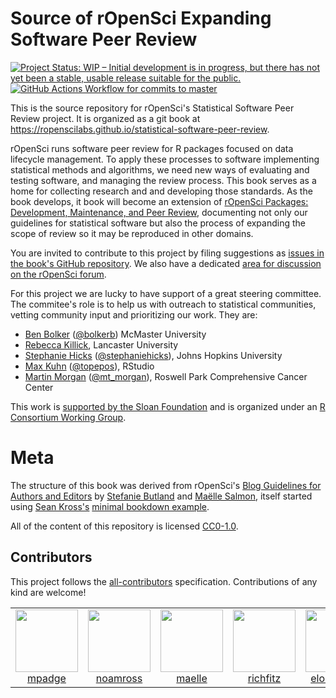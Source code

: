 # Source of rOpenSci Expanding Software Peer Review

<!-- badges: start -->
[![Project Status: WIP – Initial development is in progress, but there has not yet been a stable, usable release suitable for the public.](https://www.repostatus.org/badges/latest/wip.svg)](https://www.repostatus.org/#wip)
[![GitHub Actions Workflow for commits to master](https://github.com/ropenscilabs/statistical-software-peer-review/workflows/Render-Book-from-master/badge.svg)](https://github.com/ropenscilabs/statistical-software-peer-review/actions?query=workflow%3ARender-Book-from-master)
<!-- badges: end -->

This is the source repository for rOpenSci's Statistical Software Peer Review
project.  It is organized as a git book at <https://ropenscilabs.github.io/statistical-software-peer-review>.

rOpenSci runs software peer review for R packages focused on data lifecycle management.
To apply these processes to software implementing statistical methods and algorithms,
we need new ways of evaluating and testing software, and managing the review
process. This book serves as a home for collecting research and and developing
those standards. As the book develops, it book will become an extension of
[rOpenSci Packages: Development, Maintenance, and Peer Review](https://devguide.ropensci.org/),
documenting not only our guidelines for statistical software but also the process
of expanding the scope of review so it may be reproduced in other domains.

You are invited to contribute to this project by filing suggestions as
[issues in the book's GitHub repository](https://github.com/ropenscilabs/statistical-software-peer-review/issues).
We also have a dedicated [area for discussion on the rOpenSci forum](https://discuss.ropensci.org/c/statistical-software-peer-review/28).

For this project we are lucky to have support of a great steering committee.  The
commitee's role is to help us with outreach to statistical communities, vetting
community input and prioritizing our work. They are:

-   [Ben Bolker](https://ms.mcmaster.ca/~bolker/) ([\@bolkerb](https://twitter.com/bolkerb)) McMaster University
-   [Rebecca Killick](http://www.lancs.ac.uk/~killick/), Lancaster University
-   [Stephanie Hicks](https://www.stephaniehicks.com/) ([\@stephaniehicks](https://twitter.com/stephaniehicks)), Johns Hopkins University
-   [Max Kuhn](http://appliedpredictivemodeling.com/) ([\@topepos](https://twitter.com/topepos)), RStudio
-   [Martin Morgan](https://www.roswellpark.org/martin-morgan) ([\@mt_morgan](https://twitter.com/mt_morgan)), Roswell Park Comprehensive Cancer Center

This work is [
supported by the Sloan Foundation](https://ropensci.org/blog/2019/07/15/expanding-software-review/)
and is organized under an
[R Consortium Working Group](https://www.r-consortium.org/projects/isc-working-groups).

# Meta

The structure of this book was derived from rOpenSci's [Blog Guidelines for Authors and Editors](https://github.com/ropensci-org/blog-guidance) by [Stefanie Butland](https://github.com/stefaniebutland) and [Maëlle Salmon](https://github.com/maelle), itself started using [Sean Kross's](https://github.com/seankross) [minimal bookdown example](https://github.com/seankross/bookdown-start).

All of the content of this repository is licensed 
[CC0-1.0](https://creativecommons.org/publicdomain/zero/1.0/).

## Contributors

<!-- ALL-CONTRIBUTORS-LIST:START - Do not remove or modify this section -->
<!-- prettier-ignore-start -->
<!-- markdownlint-disable -->

This project follows the [all-contributors](https://allcontributors.org) specification. Contributions of any kind are welcome!

<table>

<tr>
<td align="center">
<a href="https://github.com/mpadge">
<img src="https://avatars1.githubusercontent.com/u/6697851?v=4" width="100px;" alt=""/>
</a><br>
<a href="https://github.com/ropenscilabs/statistical-software-peer-review/commits?author=mpadge">mpadge</a>
</td>
<td align="center">
<a href="https://github.com/noamross">
<img src="https://avatars1.githubusercontent.com/u/571752?v=4" width="100px;" alt=""/>
</a><br>
<a href="https://github.com/ropenscilabs/statistical-software-peer-review/commits?author=noamross">noamross</a>
</td>
<td align="center">
<a href="https://github.com/maelle">
<img src="https://avatars0.githubusercontent.com/u/8360597?v=4" width="100px;" alt=""/>
</a><br>
<a href="https://github.com/ropenscilabs/statistical-software-peer-review/commits?author=maelle">maelle</a>
</td>
<td align="center">
<a href="https://github.com/richfitz">
<img src="https://avatars1.githubusercontent.com/u/1558093?v=4" width="100px;" alt=""/>
</a><br>
<a href="https://github.com/ropenscilabs/statistical-software-peer-review/commits?author=richfitz">richfitz</a>
</td>
<td align="center">
<a href="https://github.com/elong0527">
<img src="https://avatars0.githubusercontent.com/u/465246?v=4" width="100px;" alt=""/>
</a><br>
<a href="https://github.com/ropenscilabs/statistical-software-peer-review/commits?author=elong0527">elong0527</a>
</td>
<td align="center">
<a href="https://github.com/Pakillo">
<img src="https://avatars0.githubusercontent.com/u/1597843?v=4" width="100px;" alt=""/>
</a><br>
<a href="https://github.com/ropenscilabs/statistical-software-peer-review/commits?author=Pakillo">Pakillo</a>
</td>
</tr>

</table>

<!-- markdownlint-enable -->
<!-- prettier-ignore-end -->
<!-- ALL-CONTRIBUTORS-LIST:END -->

